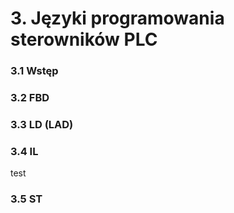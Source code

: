 # 3. Języki programowania sterowników PLC

### 3.1 Wstęp



### 3.2 FBD



### 3.3 LD (LAD)



### 3.4 IL

test



### 3.5 ST
